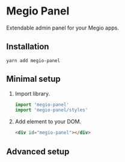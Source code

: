 # Megio Panel

Extendable admin panel for your Megio apps.

## Installation

`yarn add megio-panel`

## Minimal setup

1. Import library.
   ```typescript
   import 'megio-panel'
   import 'megio-panel/styles'
   ```
2. Add element to your DOM.
   ```html
   <div id="megio-panel"></div>
   ```

## Advanced setup